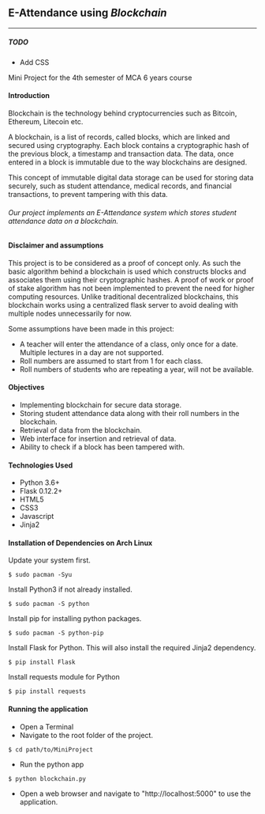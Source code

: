 ## E-Attendance using *Blockchain*
---

##### TODO
- Add CSS

Mini Project for the 4th semester of MCA 6 years course

#### Introduction
Blockchain is the technology behind cryptocurrencies such as Bitcoin, Ethereum, Litecoin etc.

 A blockchain, is a list of records, called blocks, which are linked and secured using cryptography. Each block contains a cryptographic hash of the previous block, a timestamp and transaction data. The data, once entered in a block is immutable due to the way blockchains are designed.

This concept of immutable digital data storage can be used for storing data securely, such as student attendance, medical records, and financial transactions, to prevent tampering with this data.

###### Our project implements an E-Attendance system which stores student attendance data on a blockchain.

#### Disclaimer and assumptions

This project is to be considered as a proof of concept only. As such the basic algorithm behind a blockchain is used which constructs blocks and associates them using their cryptographic hashes. A proof of work or proof of stake algorithm has not been implemented to prevent the need for higher computing resources. Unlike traditional decentralized blockchains, this blockchain works using a centralized flask server to avoid dealing with multiple nodes unnecessarily for now.

Some assumptions have been made in this project:
- A teacher will enter the attendance of a class, only once for a date. Multiple lectures in a day are not supported.
- Roll numbers are assumed to start from 1 for each class.
- Roll numbers of students who are repeating a year, will not be available.

#### Objectives
- Implementing blockchain for secure data storage.
- Storing student attendance data along with their roll numbers in the blockchain.
- Retrieval of data from the blockchain.
- Web interface for insertion and retrieval of data.
- Ability to check if a block has been tampered with.

#### Technologies Used
- Python 3.6+
- Flask 0.12.2+
- HTML5
- CSS3
- Javascript
- Jinja2

#### Installation of Dependencies on Arch Linux
Update your system first.
```
$ sudo pacman -Syu
```
Install Python3 if not already installed.
```
$ sudo pacman -S python
```
Install pip for installing python packages.
```
$ sudo pacman -S python-pip
```
Install Flask for Python. This will also install the required Jinja2 dependency.
```
$ pip install Flask
```
Install requests module for Python
```
$ pip install requests
```

#### Running the application
- Open a Terminal
- Navigate to the root folder of the project.
```
$ cd path/to/MiniProject
```
- Run the python app
```
$ python blockchain.py
```
- Open a web browser and navigate to "http://localhost:5000" to use the application.

